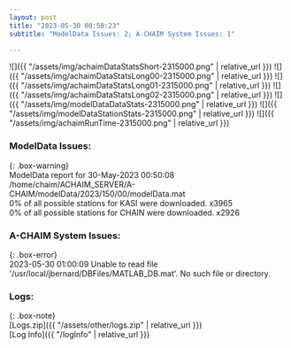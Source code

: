 ```yaml
---
layout: post
title: "2023-05-30 00:50:23"
subtitle: "ModelData Issues: 2; A-CHAIM System Issues: 1"

---
```


![]({{ "/assets/img/achaimDataStatsShort-2315000.png" | relative_url }})
![]({{ "/assets/img/achaimDataStatsLong00-2315000.png" | relative_url }})
![]({{ "/assets/img/achaimDataStatsLong01-2315000.png" | relative_url }})
![]({{ "/assets/img/achaimDataStatsLong02-2315000.png" | relative_url }})
![]({{ "/assets/img/modelDataDataStats-2315000.png" | relative_url }})
![]({{ "/assets/img/modelDataStationStats-2315000.png" | relative_url }})
![]({{ "/assets/img/achaimRunTime-2315000.png" | relative_url }})


### ModelData Issues:  
  
{: .box-warning}  
 ModelData report for 30-May-2023 00:50:08   
 /home/chaim/ACHAIM_SERVER/A-CHAIM/modelData/2023/150/00/modelData.mat   
 0% of all possible stations for KASI were downloaded. x3965   
 0% of all possible stations for CHAIN were downloaded. x2926   
  
### A-CHAIM System Issues:  
  
{: .box-error}  
2023-05-30 01:00:09 Unable to read file '/usr/local/jbernard/DBFiles/MATLAB_DB.mat'. No such file or directory.  

### Logs:  
  
{: .box-note}  
[Logs.zip]({{ "/assets/other/logs.zip" | relative_url }})  
[Log Info]({{ "/logInfo" | relative_url }})  
